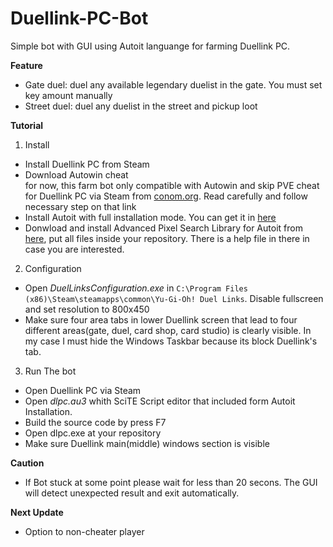 # Duellink-PC-Bot
Simple bot with GUI using Autoit languange for farming Duellink PC. 

**Feature**  
  - Gate duel: duel any available legendary duelist in the gate. You must set key amount manually
  - Street duel: duel any duelist in the street and pickup loot

**Tutorial**

1. Install
  - Install Duellink PC from Steam
  - Download Autowin cheat  
    for now, this farm bot only compatible with Autowin  and skip PVE cheat for Duellink PC via Steam from [conom.org](http://conom.org/). Read carefully
    and follow necessary step on that link
  - Install Autoit with full installation mode. You can get it in [here](https://www.autoitscript.com/site/autoit/downloads/)
  - Donwload and install Advanced Pixel Search Library for Autoit from [here](https://www.autoitscript.com/forum/topic/126430-advanced-pixel-search-library/), put all files inside your repository. There is a help file in there in case you are
    interested.
2. Configuration
  - Open *DuelLinksConfiguration.exe* in `C:\Program Files (x86)\Steam\steamapps\common\Yu-Gi-Oh! Duel Links`. Disable fullscreen and set resolution
    to 800x450
  - Make sure four area tabs in lower Duellink screen that lead to four different areas(gate, duel, card shop, card studio) is clearly visible. In my case
    I must hide the Windows Taskbar because its block Duellink's tab.

3. Run The bot
  - Open Duellink PC via Steam
  - Open *dlpc.au3* whith SciTE Script editor that included form Autoit Installation.
  - Build the source code by press F7
  - Open dlpc.exe at your repository
  - Make sure Duellink main(middle) windows section is visible
  
**Caution**
  - If Bot stuck at some point please wait for less than 20 secons. The GUI will detect unexpected result and exit automatically.
  
**Next Update**
  - Option to non-cheater player
